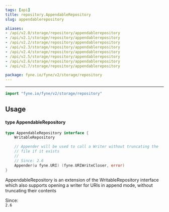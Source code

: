 ```yaml
---
tags: [api]
title: repository.AppendableRepository
slug: appendablerepository

aliases:
- /api/v2.0/storage/repository/appendablerepository
- /api/v2.1/storage/repository/appendablerepository
- /api/v2.2/storage/repository/appendablerepository
- /api/v2.3/storage/repository/appendablerepository
- /api/v2.4/storage/repository/appendablerepository
- /api/v2.5/storage/repository/appendablerepository
- /api/v2.6/storage/repository/appendablerepository
- /api/v2.7/storage/repository/appendablerepository

package: fyne.io/fyne/v2/storage/repository
---
```



---
```go
import "fyne.io/fyne/v2/storage/repository"
```

## Usage

#### type AppendableRepository

```go
type AppendableRepository interface {
	WritableRepository

	// Appender will be used to call a Writer without truncating the
	// file if it exists
	//
	// Since: 2.6
	Appender(u fyne.URI) (fyne.URIWriteCloser, error)
}
```

AppendableRepository is an extension of the WritableRepository interface which also supports opening a writer for URIs in append mode, without truncating their contents


<div class="since">Since: <code>
2.6</code></div>
